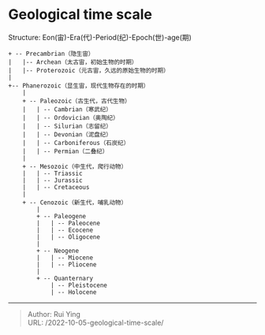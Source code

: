 # Geological time scale


<!--more-->

Structure: Eon(宙)-Era(代)-Period(纪)-Epoch(世)-age(期)

```
+ -- Precambrian（隐生宙）
|	|-- Archean（太古宙，初始生物的时期）
|	|-- Proterozoic（元古宙，久远的原始生物的时期）
|
+-- Phanerozoic（显生宙，现代生物存在的时期）
	|
	+ -- Paleozoic（古生代，古代生物）
	|	| -- Cambrian（寒武纪）
	|	| -- Ordovician（奥陶纪）
	|	| -- Silurian（志留纪）
	|	| -- Devonian（泥盘纪）
	|	| -- Carboniferous（石炭纪）
	|	| -- Permian（二叠纪）
	|
	+ -- Mesozoic（中生代，爬行动物）
	|	| -- Triassic
	|	| -- Jurassic
	|	| -- Cretaceous
	|
	+ -- Cenozoic（新生代，哺乳动物）
		|
		+ -- Paleogene
		|	| -- Paleocene
		|	| -- Ecocene
		|	| -- Oligocene
		|
		+ -- Neogene
		|	| -- Miocene
		|	| -- Pliocene
		|
		+ -- Quanternary
			| -- Pleistocene
			| -- Holocene
```


---

> Author: Rui Ying  
> URL: /2022-10-05-geological-time-scale/  

